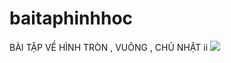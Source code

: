 # baitaphinhhoc
BÀI TẬP VỀ HÌNH TRÒN , VUÔNG , CHŨ NHẬT
ii
<img src="https://camo.githubusercontent.com/c35e7a87819596bebc9e28e8d16c654af2c28df7/687474703a2f2f692e696d6775722e636f6d2f7a757861765a352e706e67">
